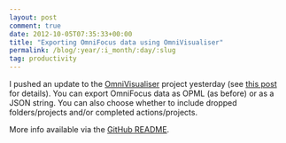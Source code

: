 ```yaml
---
layout: post
comment: true
date: 2012-10-05T07:35:33+00:00
title: "Exporting OmniFocus data using OmniVisualiser"
permalink: /blog/:year/:i_month/:day/:slug
tag: productivity
---
```

<p>I pushed an update to the <a href="https://github.com/mrpraline/omnivisualiser">OmniVisualiser</a> project yesterday (see <a href="http://rhydlewis.net/2012/9/3/exporting-omnifocus-as-an-opml-file">this post</a> for details). You can export OmniFocus data as OPML (as before) or as a JSON string. You can also choose whether to include dropped folders/projects and/or completed actions/projects.</p>

<p>More info available via the <a href="https://github.com/rhyd/omnivisualiser/blob/master/README.md">GitHub README</a>. </p>
